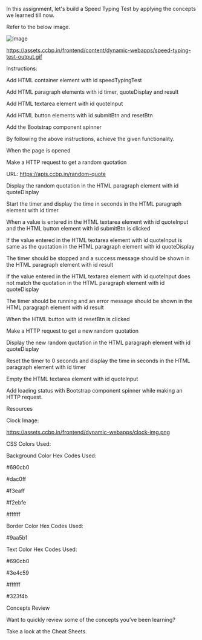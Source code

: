 In this assignment, let's build a Speed Typing Test by applying the concepts we learned till now.

Refer to the below image.

![image](https://github.com/bukka5sandhya/Speed-Typing-Test-Javascript/assets/133884532/d7f307da-c7fd-47aa-967e-dfc16649854f)

https://assets.ccbp.in/frontend/content/dynamic-webapps/speed-typing-test-output.gif

Instructions:

Add HTML container element with id speedTypingTest

Add HTML paragraph elements with id timer, quoteDisplay and result

Add HTML textarea element with id quoteInput

Add HTML button elements with id submitBtn and resetBtn

Add the Bootstrap component spinner

By following the above instructions, achieve the given functionality.

When the page is opened

Make a HTTP request to get a random quotation

URL: https://apis.ccbp.in/random-quote

Display the random quotation in the HTML paragraph element with id quoteDisplay

Start the timer and display the time in seconds in the HTML paragraph element with id timer

When a value is entered in the HTML textarea element with id quoteInput and the HTML button element with id submitBtn is clicked

If the value entered in the HTML textarea element with id quoteInput is same as the quotation in the HTML paragraph element with id quoteDisplay

The timer should be stopped and a success message should be shown in the HTML paragraph element with id result

If the value entered in the HTML textarea element with id quoteInput does not match the quotation in the HTML paragraph element with id quoteDisplay

The timer should be running and an error message should be shown in the HTML paragraph element with id result

When the HTML button with id resetBtn is clicked

Make a HTTP request to get a new random quotation

Display the new random quotation in the HTML paragraph element with id quoteDisplay

Reset the timer to 0 seconds and display the time in seconds in the HTML paragraph element with id timer

Empty the HTML textarea element with id quoteInput

Add loading status with Bootstrap component spinner while making an HTTP request.

Resources

Clock Image:

https://assets.ccbp.in/frontend/dynamic-webapps/clock-img.png

CSS Colors Used:

Background Color Hex Codes Used:

#690cb0

#dac0ff

#f3eaff

#f2ebfe

#ffffff

Border Color Hex Codes Used:

#9aa5b1

Text Color Hex Codes Used:

#690cb0

#3e4c59

#ffffff

#323f4b

Concepts Review

Want to quickly review some of the concepts you’ve been learning?

Take a look at the Cheat Sheets.
